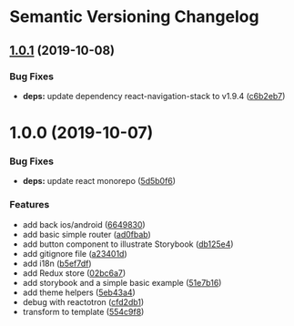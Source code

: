 # Semantic Versioning Changelog

## [1.0.1](https://github.com/derniercri/react-native-template-derniercri/compare/v1.0.0...v1.0.1) (2019-10-08)


### Bug Fixes

* **deps:** update dependency react-navigation-stack to v1.9.4 ([c6b2eb7](https://github.com/derniercri/react-native-template-derniercri/commit/c6b2eb7))

# 1.0.0 (2019-10-07)


### Bug Fixes

* **deps:** update react monorepo ([5d5b0f6](https://github.com/derniercri/react-native-template-derniercri/commit/5d5b0f6))


### Features

* add back ios/android ([6649830](https://github.com/derniercri/react-native-template-derniercri/commit/6649830))
* add basic simple router ([ad0fbab](https://github.com/derniercri/react-native-template-derniercri/commit/ad0fbab))
* add button component to illustrate Storybook ([db125e4](https://github.com/derniercri/react-native-template-derniercri/commit/db125e4))
* add gitignore file ([a23401d](https://github.com/derniercri/react-native-template-derniercri/commit/a23401d))
* add i18n ([b5ef7df](https://github.com/derniercri/react-native-template-derniercri/commit/b5ef7df))
* add Redux store ([02bc6a7](https://github.com/derniercri/react-native-template-derniercri/commit/02bc6a7))
* add storybook and a simple basic example ([51e7b16](https://github.com/derniercri/react-native-template-derniercri/commit/51e7b16))
* add theme helpers ([5eb43a4](https://github.com/derniercri/react-native-template-derniercri/commit/5eb43a4))
* debug with reactotron ([cfd2db1](https://github.com/derniercri/react-native-template-derniercri/commit/cfd2db1))
* transform to template ([554c9f8](https://github.com/derniercri/react-native-template-derniercri/commit/554c9f8))
